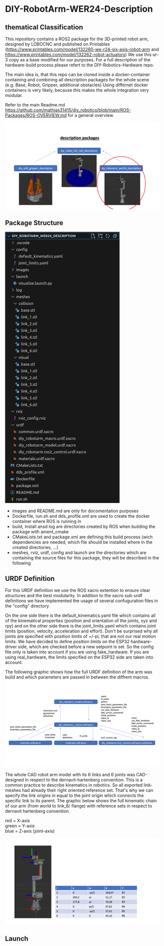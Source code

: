 # DIY-RobotArm-WER24-Description

## thematical Classification
This repository contains a ROS2 package for the 3D-printed robot arm, designed by LOBOCNC and published on Printables (https://www.printables.com/model/132260-we-r24-six-axis-robot-arm and https://www.printables.com/model/132262-robot-actuators)
We use this ur-3 copy as a base modified for our purposes. For a full description of the hardware-build process please refert to the DIY-Robotics-Hardware repo.

The main idea is, that this repo can be cloned inside a docker-container containing and combining all description packages for the whole scene (e.g. Base, Robot, Gripper, additional obstacles) Using differnet docker containers is very likely, because this makes the whole integration very modular.

Refer to the main Readme.md https://github.com/mathias31415/diy_robotics/blob/main/ROS-Packages/ROS-OVERVIEW.md for a general overview.

![arm_classification](images/arm_classification.png)

## Package Structure

![arm_files_tree](images/arm_files_tree.png)

 - images and README.md are only for docomentation purposes
 - Dockerfile, run.sh and dds_profile.xml are used to create the docker container where ROS is running in
 - build, install ansd log are directories created by ROS when building the package with ament_cmake
 - CMakeLists.txt and package.xml are defining this build process (wich dependencies are needed, which file should be installed where in the created directories, ...)
 - meshes, rviz, urdf, config and launch are the directories which are containing the source files for this package, they will be described in the following

## URDF Definition

For this URDF definition we use the ROS xacro extention to ensure clear structures and the best modularity.
In addition to the xacro sub-urdf definitions we have implemented the usage of several confuguration files in the "config" directory.

On the one side there is the default_kinematics.yaml file which contains all of the kinematical properties (position and orientation of the joints, xyz and rpy) and on the other side there is the joint_limits.yaml which contains joint limits (position, velocity, acceleration and effort). Don't be surprised why all joints are specified with position limits of +/-pi, that are not our real motion limits. We have decided to define position limits on the ESP32 hardware-driver side, which are checked before a new setpoint is set. So the config file only is taken into account if you are using fake_hardware. If you are using real_hardware, the limits specified on the ESP32 side are taken into account.

The following graphic shows how the full URDF definition of the arm was build and which parameters are passed in between the diffrent macros.
![urdf_structure](images/urdf_structure.png)

The whole CAD robot arm model with its 6 links and 6 joints was CAD-designed in respect to the dernavit-hartenberg convention. This is a common practice to describe kinematics in robotics.
So all exported link-meshes had already their right oriented reference set. That's why we can specify the link origins in equal to the joint origin which connects the specific link to its parent.
The graphic below shows the full kinematic chain of our arm (from world to link_6/ flange) with reference sets in respect to dernavit hartenberg convention.

red = X-axis<br>
green = Y-axis<br>
blue = Z-axis (joint-axis)<br>

![dh_params](images/dh_params.png)





## Launch
